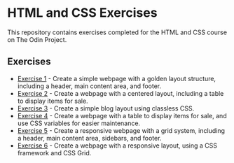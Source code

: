 # HTML and CSS Exercises

This repository contains exercises completed for the HTML and CSS course on The Odin Project.

## Exercises

* [Exercise 1](html-css/ex-1) - Create a simple webpage with a golden layout structure, including a header, main content area, and footer.
* [Exercise 2](html-css/ex-2) - Create a webpage with a centered layout, including a table to display items for sale.
* [Exercise 3](html-css/ex-3) - Create a simple blog layout using classless CSS.
* [Exercise 4](html-css/ex-4) - Create a webpage with a table to display items for sale, and use CSS variables for easier maintenance.
* [Exercise 5](html-css/ex-5) - Create a responsive webpage with a grid system, including a header, main content area, sidebars, and footer.
* [Exercise 6](html-css/ex-6) - Create a webpage with a responsive layout, using a CSS framework and CSS Grid.
